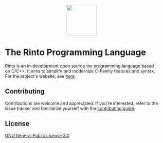 <p align="center">
    <a href="https://rintolang.github.io"><img width="100" height="100" src="https://github.com/rohan221102/rinto/blob/main/doc/logoPositive.png"></a>
</p>

# The Rinto Programming Language
Rinto is an in-development open source toy programming language based on C/C++. It aims to simplify and modernize C-Family features and syntax. For the project's website, see [here](rintolang.github.io).

## Contributing
Contributions are welcome and appreciated. If you're interested, refer to the issue tracker and familiarize yourself with the [contributing guide](CONTRIBUTING.md).

## License
[GNU General Public License 3.0](LICENSE.md)
